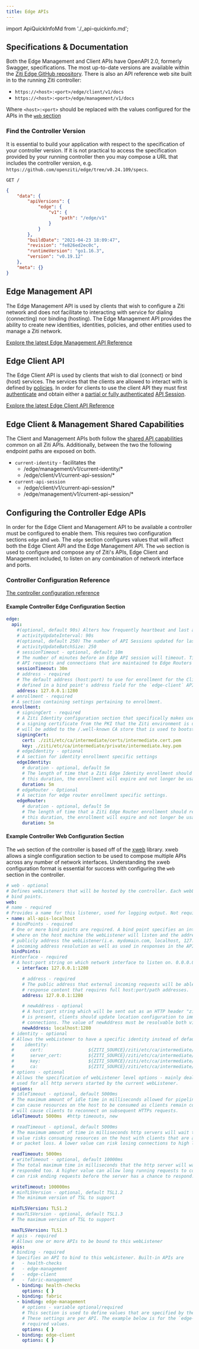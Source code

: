 ```yaml
---
title: Edge APIs
---
```


import ApiQuickInfoMd from './_api-quickinfo.md';

<ApiQuickInfoMd/>

## Specifications & Documentation

Both the Edge Management and Client APIs have OpenAPI 2.0, formerly Swagger, specifications. The most up-to-date versions  are
available within the [Ziti Edge GitHub repository](https://github.com/openziti/edge/tree/main/specs). There is also
an API reference web site built in to the running Ziti controller:

- `https://<host>:<port>/edge/client/v1/docs`
- `https://<host>:<port>/edge/management/v1/docs`

Where `<host>:<port>` should be replaced with the values configured for the APIs in the [`web` section](#web-configuration-section)

### Find the Controller Version

It is essential to build your application with respect to the specification of your controller version. If it is not practical to access the specification provided by your running controller then you may compose a URL that includes the controller version, e.g. `https://github.com/openziti/edge/tree/v0.24.109/specs`.

`GET /`

```json
{
    "data": {
        "apiVersions": {
            "edge": {
                "v1": {
                    "path": "/edge/v1"
                }
            }
        },
        "buildDate": "2021-04-23 18:09:47",
        "revision": "fe826ed2ec0c",
        "runtimeVersion": "go1.16.3",
        "version": "v0.19.12"
    },
    "meta": {}
}
```

## Edge Management API

The Edge Management API is used by clients that wish to configure a Ziti network and does not facilitate to interacting
with service for dialing (connecting) nor binding (hosting). The Edge Management API provides the ability to create
new identities, identities, policies, and other entities used to manage a Ziti network.

[Explore the latest Edge Management API Reference](./02-edge-management-reference.mdx)

## Edge Client API

The Edge Client API is used by clients that wish to dial (connect) or bind (host) services. The services that the
clients are allowed to interact with is defined by [policies](/docs/learn/core-concepts/security/authorization/policies/overview). In order
for clients to use the client API they must first [authenticate](/docs/learn/core-concepts/security/authentication/auth) and
obtain either a [partial or fully authenticated](/docs/learn/core-concepts/security/authentication/auth#full-vs-partial-authentication)
[API Session](/docs/learn/core-concepts/security/sessions#).

[Explore the latest Edge Client API Reference](./01-edge-client-reference.mdx)

## Edge Client & Management Shared Capabilities

The Client and Management APIs both follow the [shared API capabilities](./shared-api-capabilities) common on
all Ziti APIs. Additionally, between the two the following endpoint paths are exposed on both.

- `current-identity` - facilitates the 
  - /edge/management/v1/current-identity/*
  - /edge/client/v1/current-api-session/*
- `current-api-session`
  - /edge/client/v1/current-api-session/*
  - /edge/management/v1/current-api-session/*

## Configuring the Controller Edge APIs

In order for the Edge Client and Management API to be available a controller must be configured to enable them. This 
requires two configuration sections `edge` and `web`. The `edge` section configures values that will affect  both the
Edge Client API and the Edge Management API. The `web` section is used to configure and compose any of Ziti's
APIs, Edge Client and Management included, to listen on any combination of network interface and ports.

### Controller Configuration Reference

[The controller configuration reference](../30-configuration/controller.md)

#### Example Controller Edge Configuration Section

```yaml
edge:
  api:
    #(optional, default 90s) Alters how frequently heartbeat and last activity values are persisted
    # activityUpdateInterval: 90s
    #(optional, default 250) The number of API Sessions updated for last activity per transaction
    # activityUpdateBatchSize: 250
    # sessionTimeout - optional, default 10m
    # The number of minutes before an Edge API session will timeout. Timeouts are reset by
    # API requests and connections that are maintained to Edge Routers
    sessionTimeout: 30m
    # address - required
    # The default address (host:port) to use for enrollment for the Client API. This value must match one of the addresses
    # defined in a bind point's address field for the `edge-client` API in the web section.
    address: 127.0.0.1:1280
  # enrollment - required
  # A section containing settings pertaining to enrollment.
  enrollment:
    # signingCert - required
    # A Ziti Identity configuration section that specifically makes use of the cert and key fields to define
    # a signing certificate from the PKI that the Ziti environment is using to sign certificates. The signingCert.cert
    # will be added to the /.well-known CA store that is used to bootstrap trust with the Ziti Controller.
    signingCert:
      cert: ./ziti/etc/ca/intermediate/certs/intermediate.cert.pem
      key: ./ziti/etc/ca/intermediate/private/intermediate.key.pem
    # edgeIdentity - optional
    # A section for identity enrollment specific settings
    edgeIdentity:
      # duration - optional, default 5m
      # The length of time that a Ziti Edge Identity enrollment should remain valid. After
      # this duration, the enrollment will expire and not longer be usable.
      duration: 5m
    # edgeRouter - Optional
    # A section for edge router enrollment specific settings.
    edgeRouter:
      # duration - optional, default 5m
      # The length of time that a Ziti Edge Router enrollment should remain valid. After
      # this duration, the enrollment will expire and not longer be usable.
      duration: 5m
```

#### Example Controller Web Configuration Section

The `web` section of the controller is based off of the [xweb](https://github.com/openziti/xweb) library. xweb allows
a single configuration section to be used to compose multiple APIs across any number of network interfaces. Understanding
the xweb configuration format is essential for success with configuring the `web` section in the controller.

```yaml
# web - optional
# Defines webListeners that will be hosted by the controller. Each webListener can host many APIs and be bound to many
# bind points.
web:
# name - required
# Provides a name for this listener, used for logging output. Not required to be unique, but is highly suggested.
- name: all-apis-localhost
  # bindPoints - required
  # One or more bind points are required. A bind point specifies an interface (interface:port string) that defines
  # where on the host machine the webListener will listen and the address (host:port) that should be used to
  # publicly address the webListener(i.e. mydomain.com, localhost, 127.0.0.1). This public address may be used for
  # incoming address resolution as well as used in responses in the API.
  bindPoints:
  #interface - required
  # A host:port string on which network interface to listen on. 0.0.0.0 will listen on all interfaces
    - interface: 127.0.0.1:1280

      # address - required
      # The public address that external incoming requests will be able to resolve. Used in request processing and
      # response content that requires full host:port/path addresses.
      address: 127.0.0.1:1280

      # newAddress - optional
      # A host:port string which will be sent out as an HTTP header "ziti-new-address" if specified. If the header
      # is present, clients should update location configuration to immediately use the new address for future
      # connections. The value of newAddress must be resolvable both via DNS and validate via certificates
      newAddress: localhost:1280
  # identity - optional
  # Allows the webListener to have a specific identity instead of defaulting to the root `identity` section.
  #    identity:
  #      cert:                 ${ZITI_SOURCE}/ziti/etc/ca/intermediate/certs/ctrl-client.cert.pem
  #      server_cert:          ${ZITI_SOURCE}/ziti/etc/ca/intermediate/certs/ctrl-server.cert.pem
  #      key:                  ${ZITI_SOURCE}/ziti/etc/ca/intermediate/private/ctrl.key.pem
  #      ca:                   ${ZITI_SOURCE}/ziti/etc/ca/intermediate/certs/ca-chain.cert.pem
  # options - optional
  # Allows the specification of webListener level options - mainly dealing with HTTP/TLS settings. These options are
  # used for all http servers started by the current webListener.
  options:
  # idleTimeout - optional, default 5000ms
  # The maximum amount of idle time in milliseconds allowed for pipelined HTTP requests. Setting this too high
  # can cause resources on the host to be consumed as clients remain connected and idle. Lowering this value
  # will cause clients to reconnect on subsequent HTTPs requests.
  idleTimeout: 5000ms  #http timeouts, new

  # readTimeout - optional, default 5000ms
  # The maximum amount of time in milliseconds http servers will wait to read the first incoming requests. A higher
  # value risks consuming resources on the host with clients that are acting bad faith or suffering from high latency
  # or packet loss. A lower value can risk losing connections to high latency/packet loss clients.

  readTimeout: 5000ms
  # writeTimeout - optional, default 10000ms
  # The total maximum time in milliseconds that the http server will wait for a single requests to be received and
  # responded too. A higher value can allow long running requests to consume resources on the host. A lower value
  # can risk ending requests before the server has a chance to respond.

  writeTimeout: 100000ms
  # minTLSVersion - optional, default TSL1.2
  # The minimum version of TSL to support

  minTLSVersion: TLS1.2
  # maxTLSVersion - optional, default TSL1.3
  # The maximum version of TSL to support

  maxTLSVersion: TLS1.3
  # apis - required
  # Allows one or more APIs to be bound to this webListener
  apis:
  # binding - required
  # Specifies an API to bind to this webListener. Built-in APIs are
  #   - health-checks
  #   - edge-management
  #   - edge-client
  #   - fabric-management
    - binding: health-checks
      options: { }
    - binding: fabric
    - binding: edge-management
      # options - variable optional/required
      # This section is used to define values that are specified by the API they are associated with.
      # These settings are per API. The example below is for the `edge-api` and contains both optional values and
      # required values.
      options: { }
    - binding: edge-client
      options: { }
```
